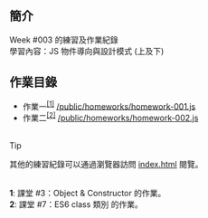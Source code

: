 ## 簡介
Week #003 的練習及作業紀錄<br/>
學習內容：JS 物件導向與設計模式 (上及下)

## 作業目錄
- 作業一<sup id="a1">[[1]](#f1)</sup> [/public/homeworks/homework-001.js](https://github.com/lvnko/oop-app/blob/main/public/homeworks/homework-001.js)
- 作業二<sup id="a2">[[2]](#f2)</sup> [/public/homeworks/homework-002.js](https://github.com/lvnko/oop-app/blob/main/public/homeworks/homework-002.js)
<br/><br/>

> [!TIP]
> 其他的練習紀錄可以通過瀏覽器訪問 [index.html](https://github.com/lvnko/oop-app/blob/main/index.html) 閱覽。

<br/>
<b id="f1">1</b>: 課堂 #3：Object & Constructor 的作業。<br/>
<b id="f2">2</b>: 課堂 #7：ES6 class 類別 的作業。